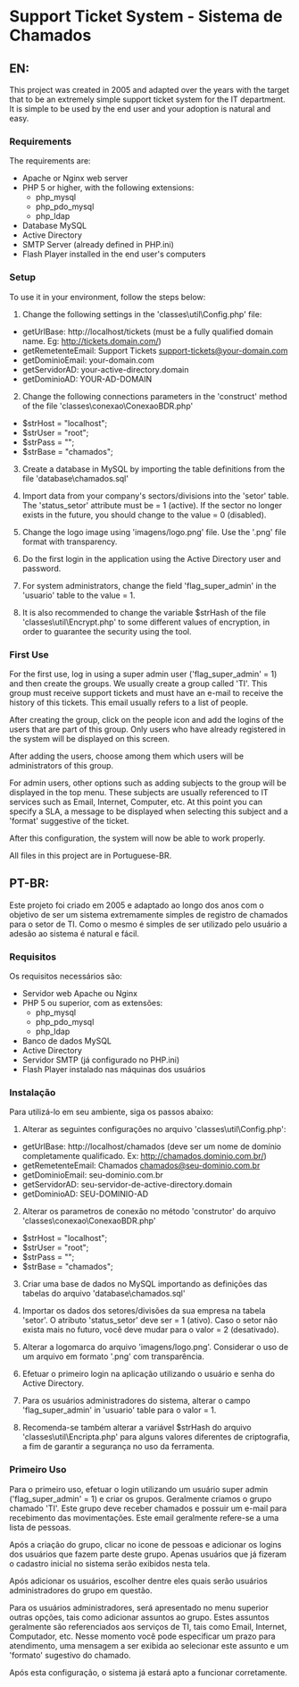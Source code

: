 # Support Ticket System - Sistema de Chamados

## EN:
This project was created in 2005 and adapted over the years with the target that to be an extremely simple support ticket system for the IT department. It is simple to be used by the end user and your adoption is natural and easy.

### Requirements
The requirements are:
* Apache or Nginx web server
* PHP 5 or higher, with the following extensions:
	* php_mysql
	* php_pdo_mysql
	* php_ldap
* Database MySQL
* Active Directory
* SMTP Server (already defined in PHP.ini)
* Flash Player installed in the end user's computers

### Setup
To use it in your environment, follow the steps below:

1. Change the following settings in the 'classes\util\Config.php' file:
* getUrlBase: http://localhost/tickets (must be a fully qualified domain name. Eg: http://tickets.domain.com/)
* getRemetenteEmail: Support Tickets <support-tickets@your-domain.com>
* getDominioEmail: your-domain.com
* getServidorAD: your-active-directory.domain
* getDominioAD: YOUR-AD-DOMAIN

2. Change the following connections parameters in the 'construct' method of the file 'classes\conexao\ConexaoBDR.php'
* $strHost = "localhost";
* $strUser = "root";
* $strPass = "";
* $strBase = "chamados";

3. Create a database in MySQL by importing the table definitions from the file 'database\chamados.sql'

4. Import data from your company's sectors/divisions into the 'setor' table. The 'status_setor' attribute must be = 1 (active). If the sector no longer exists in the future, you should change to the value = 0 (disabled).

5. Change the logo image using 'imagens/logo.png' file. Use the '.png' file format with transparency.

6. Do the first login in the application using the Active Directory user and password.

7. For system administrators, change the field 'flag_super_admin' in the 'usuario' table to the value = 1.

8. It is also recommended to change the variable $strHash of the file 'classes\util\Encrypt.php' to some different values of encryption, in order to guarantee the security using the tool.

### First Use
For the first use, log in using a super admin user ('flag_super_admin' = 1) and then create the groups. We usually create a group called 'TI'. This group must receive support tickets and must have an e-mail to receive the history of this tickets. This email usually refers to a list of people.

After creating the group, click on the people icon and add the logins of the users that are part of this group. Only users who have already registered in the system will be displayed on this screen.

After adding the users, choose among them which users will be administrators of this group.

For admin users, other options such as adding subjects to the group will be displayed in the top menu. These subjects are usually referenced to IT services such as Email, Internet, Computer, etc. At this point you can specify a SLA, a message to be displayed when selecting this subject and a 'format' suggestive of the ticket.

After this configuration, the system will now be able to work properly.

All files in this project are in Portuguese-BR.

## PT-BR:
Este projeto foi criado em 2005 e adaptado ao longo dos anos com o objetivo de ser um sistema extremamente simples de registro de chamados para o setor de TI. Como o mesmo é simples de ser utilizado pelo usuário a adesão ao sistema é natural e fácil.

### Requisitos
Os requisitos necessários são:
* Servidor web Apache ou Nginx
* PHP 5 ou superior, com as extensões:
	* php_mysql
	* php_pdo_mysql
	* php_ldap
* Banco de dados MySQL
* Active Directory
* Servidor SMTP (já configurado no PHP.ini)
* Flash Player instalado nas máquinas dos usuários

### Instalação
Para utilizá-lo em seu ambiente, siga os passos abaixo:

1. Alterar as seguintes configurações no arquivo 'classes\util\Config.php':
* getUrlBase: http://localhost/chamados (deve ser um nome de domínio completamente qualificado. Ex: http://chamados.dominio.com.br/)
* getRemetenteEmail: Chamados <chamados@seu-dominio.com.br>
* getDominioEmail: seu-dominio.com.br
* getServidorAD: seu-servidor-de-active-directory.domain
* getDominioAD: SEU-DOMINIO-AD

2. Alterar os parametros de conexão no método 'construtor' do arquivo 'classes\conexao\ConexaoBDR.php'
* $strHost = "localhost";
* $strUser = "root";
* $strPass = "";
* $strBase = "chamados";

3. Criar uma base de dados no MySQL importando as definições das tabelas do arquivo 'database\chamados.sql'

4. Importar os dados dos setores/divisões da sua empresa na tabela 'setor'. O atributo 'status_setor' deve ser = 1 (ativo). Caso o setor não exista mais no futuro, você deve mudar para o valor = 2 (desativado).

5. Alterar a logomarca do arquivo 'imagens/logo.png'. Considerar o uso de um arquivo em formato '.png' com transparência.

6. Efetuar o primeiro login na aplicação utilizando o usuário e senha do Active Directory.

7. Para os usuários administradores do sistema, alterar o campo 'flag_super_admin' in 'usuario' table para o valor = 1.

8. Recomenda-se também alterar a variável $strHash do arquivo 'classes\util\Encripta.php' para alguns valores diferentes de criptografia, a fim de garantir a segurança no uso da ferramenta.

### Primeiro Uso
Para o primeiro uso, efetuar o login utilizando um usuário super admin ('flag_super_admin' = 1) e criar os grupos. Geralmente criamos o grupo chamado 'TI'. Este grupo deve receber chamados e possuir um e-mail para recebimento das movimentações. Este email geralmente refere-se a uma lista de pessoas.

Após a criação do grupo, clicar no icone de pessoas e adicionar os logins dos usuários que fazem parte deste grupo. Apenas usuários que já fizeram o cadastro inicial no sistema serão exibidos nesta tela.

Após adicionar os usuários, escolher dentre eles quais serão usuários administradores do grupo em questão.

Para os usuários administradores, será apresentado no menu superior outras opções, tais como adicionar assuntos ao grupo. Estes assuntos geralmente são referenciados aos serviços de TI, tais como Email, Internet, Computador, etc. Nesse momento você pode especificar um prazo para atendimento, uma mensagem a ser exibida ao selecionar este assunto e um 'formato' sugestivo do chamado.

Após esta configuração, o sistema já estará apto a funcionar corretamente.
